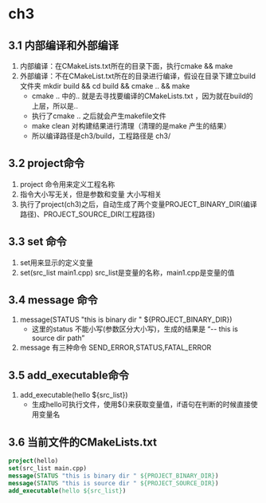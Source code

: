 # ch3
## 3.1 内部编译和外部编译
1. 内部编译：在CMakeLists.txt所在的目录下面，执行cmake && make
2. 外部编译：不在CMakeList.txt所在的目录进行编译，假设在目录下建立build文件夹
    mkdir build && cd build && cmake .. && make
    * cmake .. 中的.. 就是去寻找要编译的CMakeLists.txt ，因为就在build的上层，所以是..
    * 执行了cmake .. 之后就会产生makefile文件
    * make clean 对构建结果进行清理（清理的是make 产生的结果）
    * 所以编译路径是ch3/build，工程路径是 ch3/
## 3.2 project命令
1. project 命令用来定义工程名称
2. 指令大小写无关，但是参数和变量 大小写相关
3. 执行了project(ch3)之后，自动生成了两个变量PROJECT_BINARY_DIR(编译路径)、PROJECT_SOURCE_DIR(工程路径)
## 3.3 set 命令
1. set用来显示的定义变量
2. set(src_list main1.cpp) src_list是变量的名称，main1.cpp是变量的值
## 3.4 message 命令
1. message(STATUS "this is binary dir " ${PROJECT_BINARY_DIR})
    * 这里的status 不能小写(参数区分大小写)，生成的结果是 “-- this is source dir path”
2. message 有三种命令 SEND_ERROR,STATUS,FATAL_ERROR 
## 3.5 add_executable命令
1. add_executable(hello ${src_list})
    * 生成hello可执行文件，使用${}来获取变量值，if语句在判断的时候直接使用变量名
## 3.6 当前文件的CMakeLists.txt
```cmake
project(hello)
set(src_list main.cpp)
message(STATUS "this is binary dir " ${PROJECT_BINARY_DIR})
message(STATUS "this is source dir " ${PROJECT_SOURCE_DIR})
add_executable(hello ${src_list})
```
